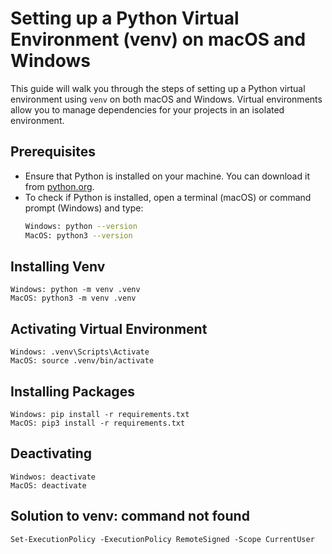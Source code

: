# Setting up a Python Virtual Environment (venv) on macOS and Windows

This guide will walk you through the steps of setting up a Python virtual environment using `venv` on both macOS and Windows. Virtual environments allow you to manage dependencies for your projects in an isolated environment.

## Prerequisites
- Ensure that Python is installed on your machine. You can download it from [python.org](https://www.python.org/downloads/).
- To check if Python is installed, open a terminal (macOS) or command prompt (Windows) and type:
    ```bash
    Windows: python --version
    MacOS: python3 --version

## Installing Venv
    Windows: python -m venv .venv
    MacOS: python3 -m venv .venv

## Activating Virtual Environment
    Windows: .venv\Scripts\Activate
    MacOS: source .venv/bin/activate

## Installing Packages
    Windows: pip install -r requirements.txt
    MacOS: pip3 install -r requirements.txt

## Deactivating
    Windwos: deactivate
    MacOS: deactivate

## Solution to venv: command not found
    Set-ExecutionPolicy -ExecutionPolicy RemoteSigned -Scope CurrentUser
    